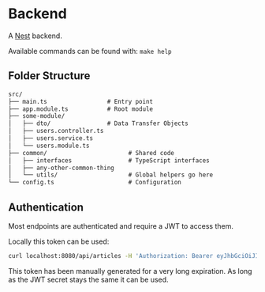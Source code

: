 # Backend

A [Nest](https://github.com/nestjs/nest) backend.

Available commands can be found with: `make help`

## Folder Structure

```txt
src/
├── main.ts                 # Entry point
├── app.module.ts           # Root module
├── some-module/
│   ├── dto/                # Data Transfer Objects
│   ├── users.controller.ts
│   ├── users.service.ts
│   └── users.module.ts
├── common/                       # Shared code
│   ├── interfaces                # TypeScript interfaces
│   ├── any-other-common-thing
│   └── utils/                    # Global helpers go here
└── config.ts                     # Configuration
```

## Authentication

Most endpoints are authenticated and require a JWT to access them.

Locally this token can be used:

```sh
curl localhost:8080/api/articles -H 'Authorization: Bearer eyJhbGciOiJIUzI1NiIsInR5cCI6IkpXVCJ9.eyJzdWIiOjEsImVtYWlsIjoiYWRtaW5AbG9jYWwuY29tIiwiaWF0IjoxNzU2NjU3OTEyLCJleHAiOjY0OTAyOTc5MTJ9.v5yd9UItMQh7Sj48dZn7qC1eIoNZ3iJNJyUH-UBZZ3c'
```

This token has been manually generated for a very long expiration.
As long as the JWT secret stays the same it can be used.
